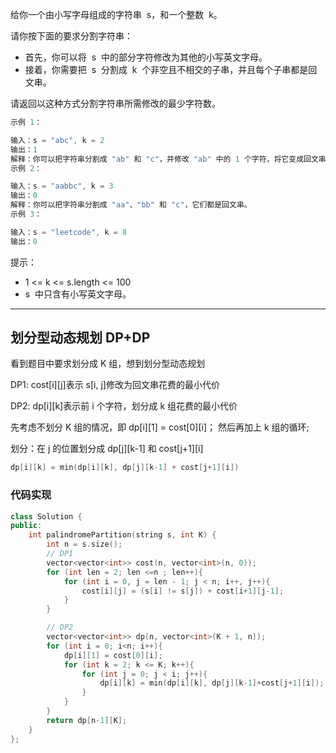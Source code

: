 给你一个由小写字母组成的字符串  s，和一个整数  k。

请你按下面的要求分割字符串：

- 首先，你可以将  s  中的部分字符修改为其他的小写英文字母。
- 接着，你需要把  s  分割成  k  个非空且不相交的子串，并且每个子串都是回文串。

请返回以这种方式分割字符串所需修改的最少字符数。

```cpp
示例 1：

输入：s = "abc", k = 2
输出：1
解释：你可以把字符串分割成 "ab" 和 "c"，并修改 "ab" 中的 1 个字符，将它变成回文串。
示例 2：

输入：s = "aabbc", k = 3
输出：0
解释：你可以把字符串分割成 "aa"、"bb" 和 "c"，它们都是回文串。
示例 3：

输入：s = "leetcode", k = 8
输出：0
```

提示：

- 1 <= k <= s.length <= 100
- s  中只含有小写英文字母。

---

## 划分型动态规划 DP+DP

看到题目中要求划分成 K 组，想到划分型动态规划

DP1: cost[i][j]表示 s[i, j]修改为回文串花费的最小代价

DP2: dp[i][k]表示前 i 个字符，划分成 k 组花费的最小代价

先考虑不划分 K 组的情况，即 dp[i][1] = cost[0][i]；
然后再加上 k 组的循环;

划分：在 j 的位置划分成 dp[j][k-1] 和 cost[j+1][i]

```cpp
dp[i][k] = min(dp[i][k], dp[j][k-1] + cost[j+1][i])
```

### 代码实现

```cpp
class Solution {
public:
    int palindromePartition(string s, int K) {
        int n = s.size();
        // DP1
        vector<vector<int>> cost(n, vector<int>(n, 0));
        for (int len = 2; len <=n ; len++){
            for (int i = 0, j = len - 1; j < n; i++, j++){
                cost[i][j] = (s[i] != s[j]) + cost[i+1][j-1];
            }
        }

        // DP2
        vector<vector<int>> dp(n, vector<int>(K + 1, n));
        for (int i = 0; i<n; i++){
            dp[i][1] = cost[0][i];
            for (int k = 2; k <= K; k++){
                for (int j = 0; j < i; j++){
                    dp[i][k] = min(dp[i][k], dp[j][k-1]+cost[j+1][i]);
                }
            }
        }
        return dp[n-1][K];
    }
};
```
